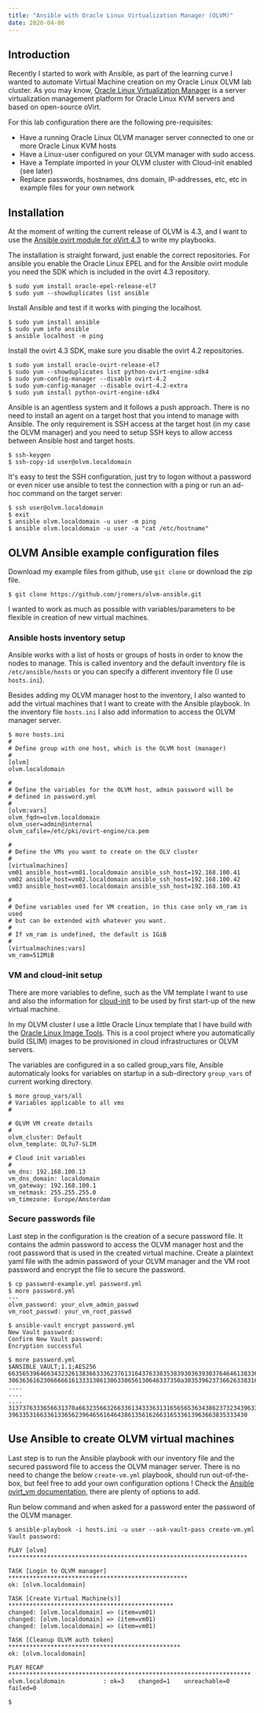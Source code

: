 ```yaml
---
title: "Ansible with Oracle Linux Virtualization Manager (OLVM)"
date: 2020-04-06
---
```

## Introduction

Recently I started to work with Ansible, as part of the learning curve I wanted to automate Virtual Machine creation on my Oracle Linux OLVM lab cluster. As you may know, [Oracle Linux Virtualization Manager](https://docs.oracle.com/en/virtualization/index.html) is a server virtualization management platform for Oracle Linux KVM servers and based on open-source oVirt.

For this lab configuration there are the following pre-requisites:
- Have a running Oracle Linux OLVM manager server connected to one or more Oracle Linux KVM hosts
- Have a Linux-user configured on your OLVM manager with sudo access.
- Have a Template imported  in your OLVM cluster with Cloud-init enabled (see later)
- Replace passwords, hostnames, dns domain, IP-addresses, etc, etc in example files for your own network

## Installation
At the moment of writing the current release of OLVM is 4.3, and I want to use the [Ansible ovirt module for oVirt 4.3](https://docs.ansible.com/ansible/latest/modules/ovirt_vm_module.html) to write my playbooks. 

The installation is straight forward, just enable the correct repositories. For ansible you enable the Oracle Linux EPEL and for the Ansible ovirt module you need the SDK which is included in the ovirt 4.3 repository.

```
$ sudo yum install oracle-epel-release-el7
$ sudo yum --showduplicates list ansible
```
Install Ansible and test if it works with pinging the localhost.
```
$ sudo yum install ansible
$ sudo yum info ansible
$ ansible localhost -m ping
```
Install the ovirt 4.3 SDK, make sure you disable the ovirt 4.2 repositories.
```
$ sudo yum install oracle-ovirt-release-el7   
$ sudo yum --showduplicates list python-ovirt-engine-sdk4
$ sudo yum-config-manager --disable ovirt-4.2
$ sudo yum-config-manager --disable ovirt-4.2-extra
$ sudo yum install python-ovirt-engine-sdk4
```
Ansible is an agentless system and it follows a push approach. There is no need
to install an agent on a target host that you intend to manage with Ansible. The
 only requirement is SSH access at the target host (in my case the OLVM manager) and you need to setup SSH keys to allow access between Ansible host and target hosts.
```
$ ssh-keygen
$ ssh-copy-id user@olvm.localdomain
```
It's easy to test the SSH configuration, just try to logon without a password or even nicer use ansible to test the connection with a ping or run an ad-hoc command on the target server:
```
$ ssh user@olvm.localdomain
$ exit
$ ansible olvm.localdomain -u user -m ping
$ ansible olvm.localdomain -u user -a "cat /etc/hostname"
```

## OLVM Ansible example configuration files

Download my example files from github, use `git clone` or download the zip file.
```
$ git clone https://github.com/jromers/olvm-ansible.git
```

I wanted to work as much as possible with variables/parameters to be flexible in creation of new virtual machines. 

### Ansible hosts inventory setup

Ansible works with a list of hosts or groups of hosts in order to know the nodes to manage. This is called inventory and the default inventory file is `/etc/ansible/hosts` or you can specify a different inventory file (I use `hosts.ini`).

Besides adding my OLVM manager host to the inventory, I also wanted to add the virtual machines that I want to create with the Ansible playbook. In the inventory file `hosts.ini` I also add information to access the OLVM manager server.

```
$ more hosts.ini
#
# Define group with one host, which is the OLVM host (manager)
#
[olvm]
olvm.localdomain

#
# Define the variables for the OLVM host, admin password will be
# defined in password.yml
#
[olvm:vars]
olvm_fqdn=olvm.localdomain
olvm_user=admin@internal
olvm_cafile=/etc/pki/ovirt-engine/ca.pem

#
# Define the VMs you want to create on the OLV cluster
#
[virtualmachines]
vm01 ansible_host=vm01.localdomain ansible_ssh_host=192.168.100.41
vm02 ansible_host=vm02.localdomain ansible_ssh_host=192.168.100.42
vm03 ansible_host=vm03.localdomain ansible_ssh_host=192.168.100.43

#
# Define variables used for VM creation, in this case only vm_ram is used
# but can be extended with whatever you want.
#
# If vm_ram is undefined, the default is 1GiB
#
[virtualmachines:vars]
vm_ram=512MiB
```

### VM and cloud-init setup
There are more variables to define, such as the VM template I want to use and also the information for [cloud-init](https://cloud-init.io/) to be used by first start-up of the new virtual machine. 

In my OLVM cluster I use a little Oracle Linux template that I have build with the [Oracle Linux Image Tools](https://blogs.oracle.com/linux/building-small-oracle-linux-images-for-the-cloud). This is a cool project where you automatically build (SLIM) images to be provisioned in cloud infrastructures or OLVM servers.  

The variables are configured in a so called group_vars file, Ansible automaticaly looks for variables on startup in a sub-directory `group_vars` of current working directory.
```
$ more group_vars/all
# Variables applicable to all vms
#

# OLVM VM create details
#
olvm_cluster: Default
olvm_template: OL7u7-SLIM

# Cloud init variables
#
vm_dns: 192.168.100.13
vm_dns_domain: localdomain
vm_gateway: 192.168.100.1
vm_netmask: 255.255.255.0
vm_timezone: Europe/Amsterdam
```

### Secure passwords file

Last step in the configuration is the creation of a secure password file. It contains the admin password to access the OLVM manager host and the root password that is used in the created virtual machine. Create a plaintext yaml file with the admin password of your OLVM manager and the VM root password and encrypt the file to secure the password.
```
$ cp password-example.yml password.yml
$ more password.yml
---
olvm_password: your_olvm_admin_passwd
vm_root_passwd: your_vm_root_passwd

$ ansible-vault encrypt password.yml
New Vault password:
Confirm New Vault password:
Encryption successful

$ more password.yml
$ANSIBLE_VAULT;1.1;AES256
66356539646634323261383663336237613164376338353839303639303764646138336531653366
3063636162306666616133313061306330656130646337350a303539623736626338316130376561
....
....
....
3137376333656631370a663235663266336134333631316565653634386237323439633463303462
39633531663361336562396465616464386135616266316533613963663835333430
```


## Use Ansible to create OLVM virtual machines

Last step is to run the Ansible playbook with our inventory file and the secured password file to access the OLVM manager server. There is no need to change the below `create-vm.yml` playbook, should run out-of-the-box, but feel free to add your own configuration options ! Check the [Ansible ovirt_vm documentation](https://docs.ansible.com/ansible/latest/modules/ovirt_vm_module.html), there are plenty of options to add.

Run below command and when asked for a password enter the password of the OLVM manager.
```
$ ansible-playbook -i hosts.ini -u user --ask-vault-pass create-vm.yml
Vault password:

PLAY [olvm] ********************************************************************

TASK [Login to OLVM manager] ***************************************************
ok: [olvm.localdomain]

TASK [Create Virtual Machine(s)] ***********************************************
changed: [olvm.localdomain] => (item=vm01)
changed: [olvm.localdomain] => (item=vm01)
changed: [olvm.localdomain] => (item=vm01)

TASK [Cleanup OLVM auth token] *************************************************
ok: [olvm.localdomain]

PLAY RECAP *********************************************************************
olvm.localdomain           : ok=3    changed=1    unreachable=0    failed=0

$
```

